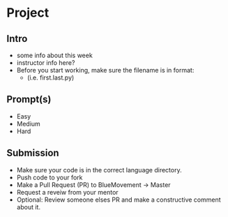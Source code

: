 # Project

## Intro

- some info about this week
- instructor info here?
- Before you start working, make sure the filename is in format:
  - (i.e. first.last.py)

## Prompt(s)

- Easy
- Medium
- Hard

## Submission

- Make sure your code is in the correct language directory.
- Push code to your fork
- Make a Pull Request (PR) to BlueMovement -> Master
- Request a reveiw from your mentor
- Optional: Review someone elses PR and make a constructive comment about it.
